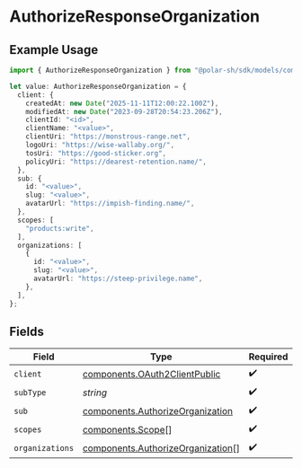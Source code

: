 # AuthorizeResponseOrganization

## Example Usage

```typescript
import { AuthorizeResponseOrganization } from "@polar-sh/sdk/models/components";

let value: AuthorizeResponseOrganization = {
  client: {
    createdAt: new Date("2025-11-11T12:00:22.100Z"),
    modifiedAt: new Date("2023-09-28T20:54:23.206Z"),
    clientId: "<id>",
    clientName: "<value>",
    clientUri: "https://monstrous-range.net",
    logoUri: "https://wise-wallaby.org/",
    tosUri: "https://good-sticker.org",
    policyUri: "https://dearest-retention.name/",
  },
  sub: {
    id: "<value>",
    slug: "<value>",
    avatarUrl: "https://impish-finding.name/",
  },
  scopes: [
    "products:write",
  ],
  organizations: [
    {
      id: "<value>",
      slug: "<value>",
      avatarUrl: "https://steep-privilege.name",
    },
  ],
};
```

## Fields

| Field                                                                                  | Type                                                                                   | Required                                                                               | Description                                                                            |
| -------------------------------------------------------------------------------------- | -------------------------------------------------------------------------------------- | -------------------------------------------------------------------------------------- | -------------------------------------------------------------------------------------- |
| `client`                                                                               | [components.OAuth2ClientPublic](../../models/components/oauth2clientpublic.md)         | :heavy_check_mark:                                                                     | N/A                                                                                    |
| `subType`                                                                              | *string*                                                                               | :heavy_check_mark:                                                                     | N/A                                                                                    |
| `sub`                                                                                  | [components.AuthorizeOrganization](../../models/components/authorizeorganization.md)   | :heavy_check_mark:                                                                     | N/A                                                                                    |
| `scopes`                                                                               | [components.Scope](../../models/components/scope.md)[]                                 | :heavy_check_mark:                                                                     | N/A                                                                                    |
| `organizations`                                                                        | [components.AuthorizeOrganization](../../models/components/authorizeorganization.md)[] | :heavy_check_mark:                                                                     | N/A                                                                                    |